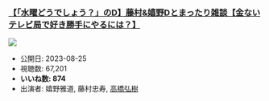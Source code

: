 ### [【「水曜どうでしょう？」のD】藤村&嬉野Dとまったり雑談【金ないテレビ局で好き勝手にやるには？】](https://www.youtube.com/watch?v=6PSaff90K2c)
[![](https://img.youtube.com/vi/6PSaff90K2c/sddefault.jpg)](https://www.youtube.com/watch?v=6PSaff90K2c)
-   公開日: 2023-08-25
-   視聴数: 67,201
-   **いいね数: 874**
-   出演者: 嬉野雅道, 藤村忠寿, [高橋弘樹](/rehacq_fan/people/高橋弘樹 "wikilink")

